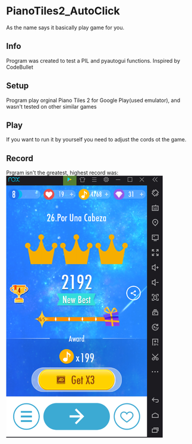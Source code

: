 # PianoTiles2_AutoClick
As the name says it basically play game for you.

## Info
Program was created to test a PIL and pyautogui functions. Inspired by CodeBullet

## Setup 
Program play orginal Piano Tiles 2 for Google Play(used emulator), and wasn't tested on other
similar games

## Play
If you want to run it by yourself you need to adjust the cords ot the game. 

## Record
Prgram isn't the greatest, highest record was:  
![alt text](https://github.com/Jaco020/PianoTiles2_AutoClick/blob/master/record.png)
